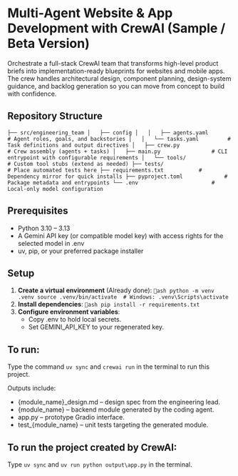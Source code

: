 ﻿# Multi-Agent Website & App Development with CrewAI (Sample / Beta Version)

Orchestrate a full-stack CrewAI team that transforms high-level product briefs
into implementation-ready blueprints for websites and mobile apps. The crew
handles architectural design, component planning, design-system guidance, and
backlog generation so you can move from concept to build with confidence.

## Repository Structure
`
├── src/engineering_team
│   ├── config
│   │   ├── agents.yaml        # Agent roles, goals, and backstories
│   │   └── tasks.yaml         # Task definitions and output directives
│   ├── crew.py                # Crew assembly (agents + tasks)
│   ├── main.py                # CLI entrypoint with configurable requirements
│   └── tools/                 # Custom tool stubs (extend as needed)
├── tests/                     # Place automated tests here
├── requirements.txt           # Dependency mirror for quick installs
├── pyproject.toml             # Package metadata and entrypoints
└── .env                       # Local-only model configuration
`

## Prerequisites
- Python 3.10 – 3.13
- A Gemini API key (or compatible model key) with access rights for the selected model in .env
- uv, pip, or your preferred package installer

## Setup
1. **Create a virtual environment** (Already done):
   `ash
   python -m venv .venv
   source .venv/bin/activate  # Windows: .venv\Scripts\activate
   `
2. **Install dependencies**:
   `ash
   pip install -r requirements.txt
   `
3. **Configure environment variables**:
   - Copy .env to hold local secrets.
   - Set GEMINI_API_KEY to your regenerated key.

## To run:
Type the command `uv sync` and `crewai run` in the terminal to run this project.


Outputs include:
- {module_name}_design.md – design spec from the engineering lead.
- {module_name} – backend module generated by the coding agent.
- app.py – prototype Gradio interface.
- test_{module_name} – unit tests targeting the generated module.


## To run the project created by CrewAI:
Type `uv sync` and `uv run python output\app.py` in the terminal.


